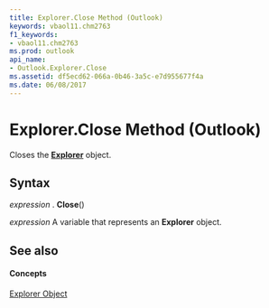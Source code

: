 ```yaml
---
title: Explorer.Close Method (Outlook)
keywords: vbaol11.chm2763
f1_keywords:
- vbaol11.chm2763
ms.prod: outlook
api_name:
- Outlook.Explorer.Close
ms.assetid: df5ecd62-066a-0b46-3a5c-e7d955677f4a
ms.date: 06/08/2017
---
```



# Explorer.Close Method (Outlook)

Closes the  **[Explorer](explorer-object-outlook.md)** object.


## Syntax

 _expression_ . **Close**()

 _expression_ A variable that represents an **Explorer** object.


## See also


#### Concepts


[Explorer Object](explorer-object-outlook.md)

